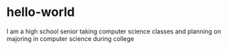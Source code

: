 # hello-world
I am a high school senior taking computer science classes and planning on majoring in computer science during college
